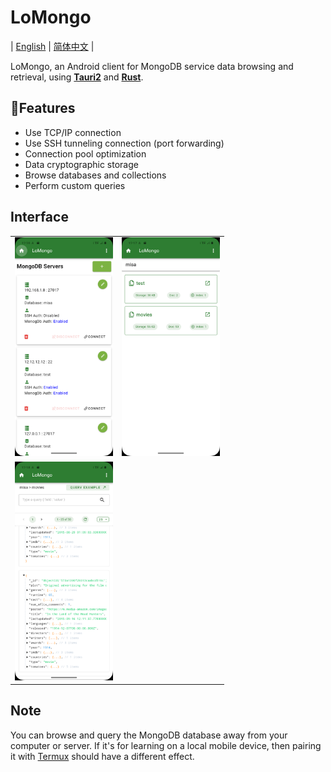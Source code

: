 # LoMongo

| [English](README.md) | [简体中文](README.zh-CN.md) |

LoMongo, an Android client for MongoDB service data browsing and retrieval, using **[Tauri2](https://tauri.app/)** and **[Rust](https://www.rust-lang.org/)**.

## 🚀Features

- Use TCP/IP connection
- Use SSH tunneling connection (port forwarding)
- Connection pool optimization
- Data cryptographic storage
- Browse databases and collections
- Perform custom queries

## Interface

<table>
  <tr>
	<td><img src="./app-11.png" height="350"></td>
	<td><img src="./app-22.png" height="350"></td>
  </tr>
  <tr>
	<td><img src="./app-33.png" height="350"></td>
  </tr>
</table>

## Note

You can browse and query the MongoDB database away from your computer or server. If it's for learning on a local mobile device, then pairing it with [Termux](https://github.com/termux) should have a different effect.
